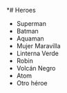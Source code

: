 *# Heroes

* Superman
* Batman
* Aquaman
* Mujer Maravilla
* Linterna Verde
* Robin
* Volcán Negro
* Atom
* Otro héroe
